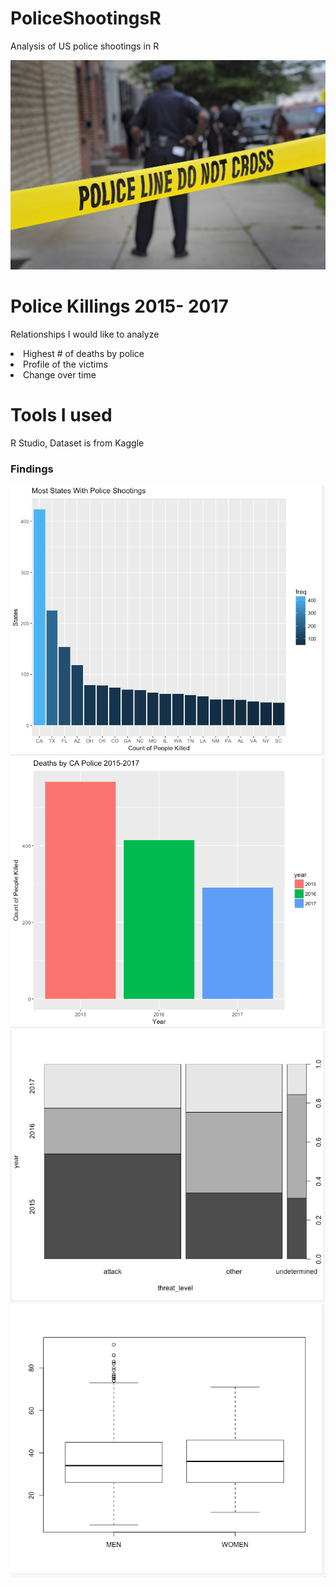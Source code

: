 # PoliceShootingsR
Analysis of US police shootings in R

![An analysis of Police Killings in R ](https://github.com/Melo21/PoliceShootingsR/blob/master/PoliceStudy/title.jpg)
# Police Killings 2015- 2017

Relationships I would like to analyze
<li>Highest # of deaths by police</li>
<li>Profile of the victims</li>
<li>Change over time</li>

# Tools I used
R Studio, Dataset is from Kaggle



### Findings
![Highest Rates Right at Home](https://github.com/Melo21/PoliceShootingsR/blob/master/PoliceStudy/Bargraph2.png)
![California Police Shootings by Year](https://github.com/Melo21/PoliceShootingsR/blob/master/PoliceStudy/Bargraph213.png)
![Change in CA shootings](https://github.com/Melo21/PoliceShootingsR/blob/master/PoliceStudy/Bargraph3.png)
![High level Profile](https://github.com/Melo21/PoliceShootingsR/blob/master/PoliceStudy/Boxplot.png)
